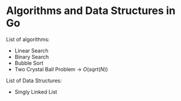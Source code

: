 # Algorithms and Data Structures in Go

List of algorithms:
  - Linear Search
  - Binary Search
  - Bubble Sort
  - Two Crystal Ball Problem -> $O(sqrt(N))$

List of Data Structures: 
  - Singly Linked List
